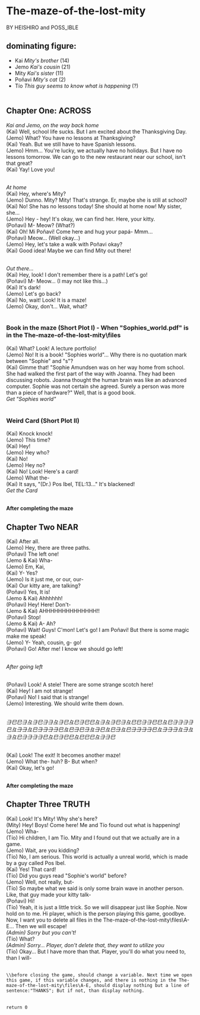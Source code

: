 # The-maze-of-the-lost-mity
BY HEISHIRO and POSS_IBLE

## dominating figure:
- Kai *Mity's brother* (14)<br>
- Jemo *Kai's cousin* (21)<br>
- Mity *Kai's sister* (11)<br>
- Poñavi *Mity's cat* (2)<br>
- Tío *This guy seems to know what is happening* (?)<br><br>

## Chapter One: **ACROSS**
*Kai and Jemo, on the way back home*<br>
(Kai) Well, school life sucks. But I am excited about the Thanksgiving Day.<br>
(Jemo) What? You have no lessons at Thanksgiving?<br>
(Kai) Yeah. But we still have to have Spanish lessons.<br>
(Jemo) Hmm... You're lucky, we actually have no holidays. But I have no lessons tomorrow. We can go to the new restaurant near our school, isn't that great?<br>
(Kai) Yay! Love you!<br><br>

*At home*<br>
(Kai) Hey, where's Mity?<br>
(Jemo) Dunno. Mity? Mity! That's strange. Er, maybe she is still at school?<br>
(Kai) No! She has no lessons today! She should at home now! My sister, she...<br>
(Jemo) Hey - hey! It's okay, we can find her. Here, your kitty.<br>
(Poñavi) M- Meow? (What?)<br>
(Kai) Oh! Mi Poñavi! Come here and hug your papá- Mmm...<br>
(Poñavi) Meow... (Well okay...)<br>
(Jemo) Hey, let's take a walk with Poñavi okay?<br>
(Kai) Good idea! Maybe we can find Mity out there!<br><br>

*Out there...*<br>
(Kai) Hey, look! I don't remember there is a path! Let's go!<br>
(Poñavi) M- Meow... (I may not like this...)<br>
(Kai) It's dark!<br>
(Jemo) Let's go back?<br>
(Kai) No, wait! Look! It is a maze!<br>
(Jemo) Okay, don't... Wait, what?<br><br>

### Book in the maze (Short Plot I) - When "Sophies_world.pdf" is in the The-maze-of-the-lost-mity\files
(Kai) What? Look! A lecture portfolio!<br>
(Jemo) No! It is a book! "Sophies world"... Why there is no quotation mark between "Sophie" and "s"?<br>
(Kai) Gimme that! "Sophie Amundsen was on her way home from school. She had walked the first part of the way with Joanna. They had been discussing robots. Joanna thought the human brain was like an advanced computer. Sophie was not certain she agreed. Surely a person was more than a piece of hardware?" Well, that is a good book.<br>
*Get "Sophies world"*<br><br>

### Weird Card (Short Plot II)
(Kai) Knock knock!<br>
(Jemo) This time?<br>
(Kai) Hey!<br>
(Jemo) Hey who?<br>
(Kai) No!<br>
(Jemo) Hey no?<br>
(Kai) No! Look! Here's a card!<br>
(Jemo) What the-<br>
(Kai) It says, "(Dr.) Pos Ibel, TEL:13..." It's blackened!<br>
*Get the Card*<br><br>

**After completing the maze**<br>
## Chapter Two **NEAR**
(Kai) After all.<br>
(Jemo) Hey, there are three paths.<br>
(Poñavi) The left one!<br>
(Jemo & Kai) Wha-<br>
(Jemo) Em, Kai,<br>
(Kai) Y- Yes?<br>
(Jemo) Is it just me, or our, our-<br>
(Kai) Our kitty are, are talking?<br>
(Poñavi) Yes, It is!<br>
(Jemo & Kai) Ahhhhhh!<br>
(Poñavi) Hey! Here! Don't-<br>
(Jemo & Kai) AHHHHHHHHHHHHHH!!<br>
(Poñavi) Stop!<br>
(Jemo & Kai) A- Ah?<br>
(Poñavi) Wait! Guys! C'mon! Let's go! I am Poñavi! But there is some magic make me speak!<br>
(Jemo) Y- Yeah, cousin, g- go!<br>
(Poñavi) Go! After me! I know we should go left!<br><br>

*After going left*<br><br>

(Poñavi) Look! A stele! There are some strange scotch here!<br>
(Kai) Hey! I am not strange!<br>
(Poñavi) No! I said that is strange!<br>
(Jemo) Interesting. We should write them down.<br><br>

*⺕⺒⺒⺕⺔⺕⺒⺕⺕⺔⺕⺒⺔⺒⺕⺒⺒⺔⺕⺔⺕⺒⺕⺔⺒⺒⺕⺕⺒⺒⺔⺒⺕⺕⺕⺕⺒⺔⺕⺕⺔⺒⺕⺕⺕⺕⺒⺔⺒⺕⺒⺕⺔⺕⺒⺔⺒⺕⺔⺒⺕⺕⺕⺕⺒⺔⺕⺕⺕⺔⺕⺔⺕⺔⺒⺕⺕⺕⺕⺒⺔⺒⺕⺒⺒⺔⺒⺒⺒⺔⺕⺕⺒*<br><br>

(Kai) Look! The exit! It becomes another maze!<br>
(Jemo) What the- huh? B- But when?<br>
(Kai) Okay, let's go!<br><br>

**After completing the maze**<br>
## Chapter Three **TRUTH**
(Kai) Look! It's Mity! Why she's here?<br>
(Mity) Hey! Boys! Come here! Me and Tío found out what is happening!<br>
(Jemo) Wha-<br>
(Tío) Hi children, I am Tío. Mity and I found out that we actually are in a game.<br>
(Jemo) Wait, are you kidding?<br>
(Tío) No, I am serious. This world is actually a unreal world, which is made by a guy called Pos Ibel.<br>
(Kai) Yes! That card!<br>
(Tío) Did you guys read "Sophie's world" before?<br>
(Jemo) Well, not really, but-<br>
(Tío) So maybe what we said is only some brain wave in another person. Like, that guy made your kitty talk-<br>
(Poñavi) Hi!<br>
(Tío) Yeah, it is just a little trick. So we will disappear just like Sophie. Now hold on to me. Hi player, which is the person playing this game, goodbye. Now, I want you to delete all files in the The-maze-of-the-lost-mity\files\A-E... Then we will escape!<br>
*(Admin) Sorry but you can't!*<br>
(Tío) What?<br>
*(Admin) Sorry... Player, don't delete that, they want to utilize you*<br>
(Tío) Okay... But I have more than that. Player, you'll do what you need to, than I will-<br><br>

`\\before closing the game, should change a variable. Next time we open this game, if this variable changes, and there is nothing in the The-maze-of-the-lost-mity\files\A-E, should display nothing but a line of sentence:"THANKS"; But if not, than display nothing.`<br><br>

`return 0`